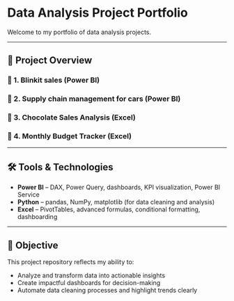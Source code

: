 #  Data Analysis Project Portfolio

Welcome to my portfolio of data analysis projects. 

---

## 📁 Project Overview

### 🚗 1. Blinkit sales (Power BI)

### 🛒 2. Supply chain management for cars (Power BI)

### 🍫 3. Chocolate Sales Analysis (Excel)

### 💸 4. Monthly Budget Tracker (Excel)

---

## 🛠️ Tools & Technologies
- **Power BI** – DAX, Power Query, dashboards, KPI visualization, Power BI Service
- **Python** – pandas, NumPy, matplotlib (for data cleaning and analysis)
- **Excel** – PivotTables, advanced formulas, conditional formatting, dashboarding

---

## 🎯 Objective
This project repository reflects my ability to:
- Analyze and transform data into actionable insights
- Create impactful dashboards for decision-making
- Automate data cleaning processes and highlight trends clearly


